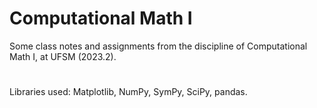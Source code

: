 # Computational Math I
Some class notes and assignments from the discipline of Computational Math I, at UFSM (2023.2).

#
Libraries used: Matplotlib, NumPy, SymPy, SciPy, pandas.

